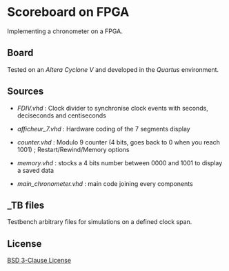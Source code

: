 # Scoreboard on FPGA

Implementing a chronometer on a FPGA.

## Board

Tested on an *Altera Cyclone V* and developed in the *Quartus* environment.

## Sources

* *FDIV.vhd* : Clock divider to synchronise clock events with seconds, deciseconds and centiseconds

* *afficheur_7.vhd* : Hardware coding of the 7 segments display

* *counter.vhd* : Modulo 9 counter (4 bits, goes back to 0 when you reach 1001)  ; Restart/Rewind/Memory options

* *memory.vhd* : stocks a 4 bits number between 0000 and 1001 to display a saved data

* *main_chronometer.vhd* : main code joining every components

## _TB files

Testbench arbitrary files for simulations on a defined clock span.

## License

[BSD 3-Clause License](https://github.com/Guilyx/scoreboard-fpga/blob/master/LICENSE)
